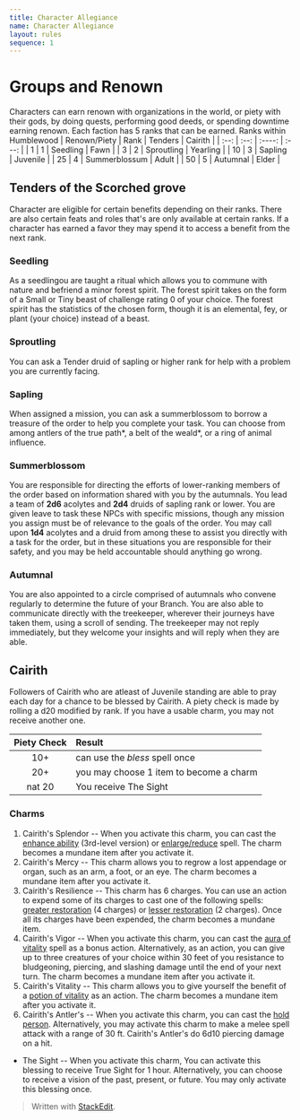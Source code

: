 ```yaml
---
title: Character Allegiance
name: Character Allegiance
layout: rules
sequence: 1
---
```


# Groups and Renown
Characters can earn renown with organizations in the world, or piety with their gods, by doing quests, performing good deeds, or spending downtime earning renown. Each faction has 5 ranks that can be earned.
Ranks within Humblewood
| Renown/Piety | Rank | Tenders | Cairith |
| :--: | :--: | :----: | :---: |
| 1 | 1 | Seedling | Fawn |
| 3 | 2 | Sproutling | Yearling |
| 10 | 3 | Sapling | Juvenile |
| 25 | 4 | Summerblossum | Adult |
| 50 | 5 | Autumnal | Elder |

## Tenders of the Scorched grove 
Character are eligible for certain benefits depending on their ranks. There are also certain feats and roles that's are only available at certain ranks. If a character has earned a favor they may spend it to access a benefit from the next rank.
### Seedling
As a seedlingou are taught a ritual which allows you to commune with nature and befriend a minor forest spirit. The forest spirit takes on the form of a Small or Tiny beast of challenge rating 0 of your choice. The forest spirit has the statistics of the chosen form, though it is an elemental, fey, or plant (your choice) instead of a beast.
### Sproutling
You can ask a Tender druid of sapling or higher rank for help with a problem you are currently facing.
### Sapling
When assigned a mission, you can ask a summerblossom to borrow a treasure of the order to help you complete your task. You can choose from among antlers of the true path*, a belt of the weald*, or a ring of animal
influence.
### Summerblossom
You are responsible for directing the efforts of lower-ranking members of the  order based on information shared with you by the autumnals. You lead a  team of **2d6** acolytes and **2d4** druids of sapling rank or lower. You are given leave to task these NPCs with specific missions, though any mission you assign must be of relevance to the goals of the order. You may call upon **1d4** acolytes and a druid from among these to assist you directly with a task for the order, but in these situations you are responsible for their safety, and you may be held accountable should anything go wrong.
### Autumnal
You are also appointed to a circle comprised of autumnals who convene regularly to determine the future of your Branch. You are also able to  communicate directly with the treekeeper, wherever their journeys have taken them, using a scroll of sending. The treekeeper may not reply immediately, but they welcome your insights and will reply when they are able.
## Cairith
Followers of Cairith who are atleast of Juvenile standing are able to pray each day for a chance to be blessed by Cairith. A piety check is made by rolling a d20 modified by rank. If you have a usable charm, you may not receive another one.

| Piety Check | Result |
| :--: | :-- | 
| 10+ | can use the *bless* spell once |
| 20+ | you may choose 1 item to become a charm |
| nat 20 | You receive The Sight |
### Charms
1. Cairith's Splendor -- When you activate this charm, you can cast the [enhance ability](https://5e.tools/spells.html#enhance%20ability_phb) (3rd-level version) or [enlarge/reduce](https://5e.tools/spells.html#enlarge%2freduce_phb) spell. The charm becomes a mundane item after you activate it.
2. Cairith's Mercy -- This charm allows you to regrow a lost appendage or organ, such as an arm, a foot, or an eye. The charm becomes a mundane item after you activate it.
3. Cairith's Resilience -- This charm has 6 charges. You can use an action to expend some of its charges to cast one of the following spells: [greater restoration](https://5e.tools/spells.html#greater%20restoration_phb) (4 charges) or [lesser restoration](https://5e.tools/spells.html#lesser%20restoration_phb) (2 charges). Once all its charges have been expended, the charm becomes a mundane item.
4. Cairith's Vigor -- When you activate this charm, you can cast the [aura of vitality](https://5e.tools/spells.html#aura%20of%20vitality_phb) spell as a bonus action. Alternatively, as an action, you can give up to three creatures of your choice within 30 feet of you resistance to bludgeoning, piercing, and slashing damage until the end of your next turn. The charm becomes a mundane item after you activate it.
5. Cairith's Vitality -- This charm allows you to give yourself the benefit of a [potion of vitality](https://5e.tools/items.html#potion%20of%20vitality_dmg) as an action. The charm becomes a mundane item after you activate it.
6. Cairith's Antler's -- When you activate this charm, you can cast the [hold person](https://5e.tools/spells.html#hold%20person_phb). Alternatively, you may activate this charm to make a melee spell attack with a range of 30 ft. Cairith's Antler's do 6d10 piercing damage on a hit.
- The Sight -- When you activate this charm, You can activate this blessing to receive True Sight for 1 hour. Alternatively, you can choose to receive a vision of the past, present, or future. You may only activate this blessing once.


> Written with [StackEdit](https://stackedit.io/).
